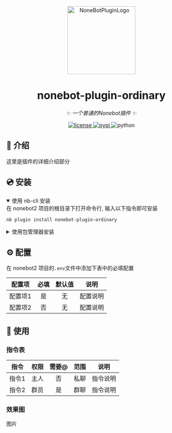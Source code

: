 <div align="center">
  <a href="https://nonebot.dev/store/plugins"><img src="https://nonebot.dev/logo.png" width="180" height="180" alt="NoneBotPluginLogo"></a>
  <br>

</div>

<div align="center">

# nonebot-plugin-ordinary

_✨ 一个普通的Nonebot插件 ✨_


<a href="./LICENSE">
    <img src="https://img.shields.io/github/license/yeqiu6080/nonebot-plugin-ordinary.svg" alt="license">
</a>
<a href="https://pypi.python.org/pypi/nonebot-plugin-ordinary">
    <img src="https://img.shields.io/pypi/v/nonebot-plugin-ordinary.svg" alt="pypi">
</a>
<img src="https://img.shields.io/badge/python-3.11+-blue.svg" alt="python">

</div>


## 📖 介绍

这里是插件的详细介绍部分

## 💿 安装

<details open>
<summary>使用 nb-cli 安装</summary>
在 nonebot2 项目的根目录下打开命令行, 输入以下指令即可安装

    nb plugin install nonebot-plugin-ordinary

</details>

<details>
<summary>使用包管理器安装</summary>
在 nonebot2 项目的插件目录下, 打开命令行, 根据你使用的包管理器, 输入相应的安装命令

<details>
<summary>pip</summary>

    pip install nonebot-plugin-ordinary
</details>
<details>
<summary>pdm</summary>

    pdm add nonebot-plugin-ordinary
</details>
<details>
<summary>poetry</summary>

    poetry add nonebot-plugin-ordinary
</details>
<details>
<summary>conda</summary>

    conda install nonebot-plugin-ordinary
</details>

打开 nonebot2 项目根目录下的 `pyproject.toml` 文件, 在 `[tool.nonebot]` 部分追加写入

    plugins = ["nonebot-plugin-ordinary"]

</details>

## ⚙️ 配置

在 nonebot2 项目的`.env`文件中添加下表中的必填配置

| 配置项 | 必填 | 默认值 | 说明 |
|:-----:|:----:|:----:|:----:|
| 配置项1 | 是 | 无 | 配置说明 |
| 配置项2 | 否 | 无 | 配置说明 |

## 🎉 使用
### 指令表
| 指令 | 权限 | 需要@ | 范围 | 说明 |
|:-----:|:----:|:----:|:----:|:----:|
| 指令1 | 主人 | 否 | 私聊 | 指令说明 |
| 指令2 | 群员 | 是 | 群聊 | 指令说明 |
### 效果图
图片
